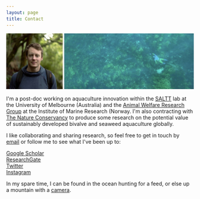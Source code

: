```yaml
---
layout: page
title: Contact
---
```

  
![profile](images/greenprofile.jpg)  
  
I'm a post-doc working on aquaculture innovation within the [SALTT](https://blogs.unimelb.edu.au/saltt) lab at the University of Melbourne (Australia) and the [Animal Welfare Research Group](https://www.hi.no/en/hi/forskning/research-groups-1/animal-welfare) at the Institute of Marine Research (Norway. I'm also contracting with [The Nature Conservancy](https://www.nature.org/en-us/what-we-do/our-insights/perspectives/how-investors-can-turn-the-tide-on-aquaculture/) to produce some research on the potential value of sustainably developed bivalve and seaweed aquaculture globally.  

I like collaborating and sharing research, so feel free to get in touch by [email](luke.barrett@unimelb.edu.au) or follow me to see what I've been up to:  
  
[Google Scholar](https://scholar.google.ca/citations?hl=en&pli=1&user=m2VurpgAAAAJ)  
[ResearchGate](https://www.researchgate.net/profile/Luke_Barrett)  
[Twitter](https://www.twitter.com/LukeBarrettSci)  
[Instagram](https://www.instagram.com/barrettphoto/)  
  
In my spare time, I can be found in the ocean hunting for a feed, or else up a mountain with a [camera](https://lukebarrett.com).
